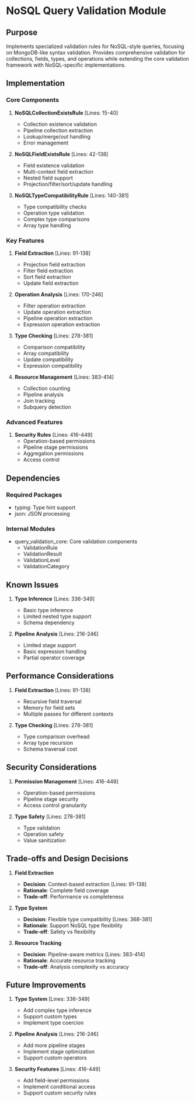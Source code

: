 # NoSQL Query Validation Module

## Purpose

Implements specialized validation rules for NoSQL-style queries, focusing on MongoDB-like syntax validation. Provides comprehensive validation for collections, fields, types, and operations while extending the core validation framework with NoSQL-specific implementations.

## Implementation

### Core Components

1. **NoSQLCollectionExistsRule** [Lines: 15-40]

   - Collection existence validation
   - Pipeline collection extraction
   - Lookup/merge/out handling
   - Error management

2. **NoSQLFieldExistsRule** [Lines: 42-138]

   - Field existence validation
   - Multi-context field extraction
   - Nested field support
   - Projection/filter/sort/update handling

3. **NoSQLTypeCompatibilityRule** [Lines: 140-381]
   - Type compatibility checks
   - Operation type validation
   - Complex type comparisons
   - Array type handling

### Key Features

1. **Field Extraction** [Lines: 91-138]

   - Projection field extraction
   - Filter field extraction
   - Sort field extraction
   - Update field extraction

2. **Operation Analysis** [Lines: 170-246]

   - Filter operation extraction
   - Update operation extraction
   - Pipeline operation extraction
   - Expression operation extraction

3. **Type Checking** [Lines: 278-381]

   - Comparison compatibility
   - Array compatibility
   - Update compatibility
   - Expression compatibility

4. **Resource Management** [Lines: 383-414]
   - Collection counting
   - Pipeline analysis
   - Join tracking
   - Subquery detection

### Advanced Features

1. **Security Rules** [Lines: 416-449]
   - Operation-based permissions
   - Pipeline stage permissions
   - Aggregation permissions
   - Access control

## Dependencies

### Required Packages

- typing: Type hint support
- json: JSON processing

### Internal Modules

- query_validation_core: Core validation components
  - ValidationRule
  - ValidationResult
  - ValidationLevel
  - ValidationCategory

## Known Issues

1. **Type Inference** [Lines: 336-349]

   - Basic type inference
   - Limited nested type support
   - Schema dependency

2. **Pipeline Analysis** [Lines: 216-246]
   - Limited stage support
   - Basic expression handling
   - Partial operator coverage

## Performance Considerations

1. **Field Extraction** [Lines: 91-138]

   - Recursive field traversal
   - Memory for field sets
   - Multiple passes for different contexts

2. **Type Checking** [Lines: 278-381]
   - Type comparison overhead
   - Array type recursion
   - Schema traversal cost

## Security Considerations

1. **Permission Management** [Lines: 416-449]

   - Operation-based permissions
   - Pipeline stage security
   - Access control granularity

2. **Type Safety** [Lines: 278-381]
   - Type validation
   - Operation safety
   - Value sanitization

## Trade-offs and Design Decisions

1. **Field Extraction**

   - **Decision**: Context-based extraction [Lines: 91-138]
   - **Rationale**: Complete field coverage
   - **Trade-off**: Performance vs completeness

2. **Type System**

   - **Decision**: Flexible type compatibility [Lines: 368-381]
   - **Rationale**: Support NoSQL type flexibility
   - **Trade-off**: Safety vs flexibility

3. **Resource Tracking**
   - **Decision**: Pipeline-aware metrics [Lines: 383-414]
   - **Rationale**: Accurate resource tracking
   - **Trade-off**: Analysis complexity vs accuracy

## Future Improvements

1. **Type System** [Lines: 336-349]

   - Add complex type inference
   - Support custom types
   - Implement type coercion

2. **Pipeline Analysis** [Lines: 216-246]

   - Add more pipeline stages
   - Implement stage optimization
   - Support custom operators

3. **Security Features** [Lines: 416-449]
   - Add field-level permissions
   - Implement conditional access
   - Support custom security rules
